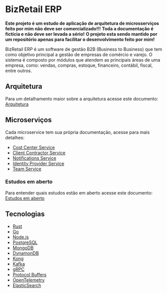 # BizRetail ERP

**Este projeto é um estudo de aplicação de arquitetura de microsserviços feito por mim não deve ser comercializado!!!**
**Toda a documentação é fictícia e não deve ser levada a sério!**
**O projeto esta sendo mantido por um repositório apenas para facilitar o desenvolvimento feito por mim!**

BizRetail ERP é um software de gestão B2B (Business to Business) que tem como objetivo principal a gestão de empresas de comércio e varejo. O sistema é composto por módulos que atendem as principais áreas de uma empresa, como: vendas, compras, estoque, financeiro, contábil, fiscal, entre outros.

## Arquitetura

Para um detalhamento maior sobre a arquitetura acesse este documento: [Arquitetura](_docs/architecture.md)

## Microserviços

Cada microservice tem sua própria documentação, acesse para mais detalhes:

- [Cost Center Service](cost_center_service/README.md)
- [Client Contractor Service](client_contractor_service/README.md)
- [Notifications Service](notifications_service/README.md)
- [Identity Provider Service](identity_provider_service/README.md)
- [Team Service](team_service/README.md)

### Estudos em aberto

Para entender quais estudos estão em aberto acesse este documento: [Estudos em aberto](_docs/open_studies.md)

## Tecnologias

- [Rust](https://www.rust-lang.org/)
- [Go](https://golang.org/)
- [Node.js](https://nodejs.org/)
- [PostgreSQL](https://www.postgresql.org/)
- [MongoDB](https://www.mongodb.com/)
- [DynamonDB](https://aws.amazon.com/pt/dynamodb/)
- [Kong](https://konghq.com/)
- [Kafka](https://kafka.apache.org/)
- [gRPC](https://grpc.io/)
- [Protocol Buffers](https://developers.google.com/protocol-buffers)
- [OpenTelemetry](https://opentelemetry.io/)
- [ElasticSearch](https://www.elastic.co/)
